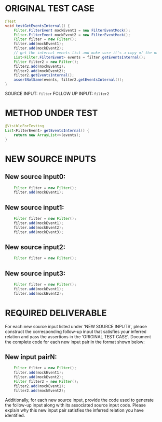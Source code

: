 # ORIGINAL TEST CASE
```java
@Test
void testGetEventsInternal() {
    Filter.FilterEvent mockEvent1 = new FilterEventMock();
    Filter.FilterEvent mockEvent2 = new FilterEventMock();
    Filter filter = new Filter();
    filter.add(mockEvent1);
    filter.add(mockEvent2);
    // get the internal events list and make sure it's a copy of the original list
    List<Filter.FilterEvent> events = filter.getEventsInternal();
    Filter filter2 = new Filter();
    filter2.add(mockEvent1);
    filter2.add(mockEvent2);
    filter2.getEventsInternal();
    assertNotSame(events, filter2.getEventsInternal());
}

```
SOURCE INPUT: `filter`
FOLLOW UP INPUT: `filter2`


# METHOD UNDER TEST
```java
@VisibleForTesting
List<FilterEvent> getEventsInternal() {
    return new ArrayList<>(events);
}

```


# NEW SOURCE INPUTS
## New source input0:
```java
    Filter filter = new Filter();
    filter.add(mockEvent1);
```

## New source input1:
```java
    Filter filter = new Filter();
    filter.add(mockEvent1);
    filter.add(mockEvent2);
    filter.add(mockEvent3);
```

## New source input2:
```java
    Filter filter = new Filter();
```

## New source input3:
```java
    Filter filter = new Filter();
    filter.add(mockEvent1);
    filter.add(mockEvent2);
```



# REQUIRED DELIVERABLE
For each new source input listed under 'NEW SOURCE INPUTS', please construct the corresponding follow-up input that satisfies your inferred relation and pass the assertions in the 'ORIGINAL TEST CASE'. Document the complete code for each new input pair in the format shown below:
## New input pairN:
```java
    Filter filter = new Filter();
    filter.add(mockEvent1);
    filter.add(mockEvent2);
    Filter filter2 = new Filter();
    filter2.add(mockEvent1);
    filter2.add(mockEvent2);
```

Additionally, for each new source input, provide the code used to generate the follow-up input along with its associated source input code. Please explain why this new input pair satisfies the inferred relation you have identified.